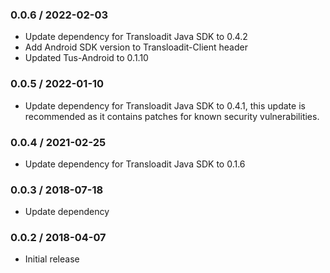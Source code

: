 ### 0.0.6 / 2022-02-03 ###
* Update dependency for Transloadit Java SDK to 0.4.2
* Add Android SDK version to Transloadit-Client header
* Updated Tus-Android to 0.1.10

### 0.0.5 / 2022-01-10 ###
* Update dependency for Transloadit Java SDK to 0.4.1, 
  this update is recommended as it contains patches for known security vulnerabilities.

### 0.0.4 / 2021-02-25 ###

* Update dependency for Transloadit Java SDK to 0.1.6

### 0.0.3 / 2018-07-18 ###

* Update dependency

### 0.0.2 / 2018-04-07 ###

* Initial release
